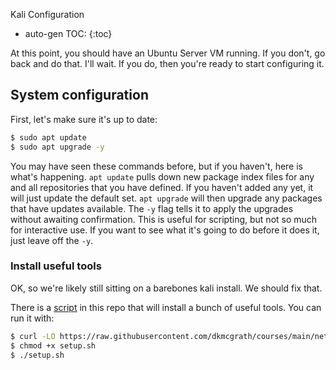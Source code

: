 Kali Configuration

* auto-gen TOC:
{:toc}

At this point, you should have an Ubuntu Server VM running. If you don't, go back and do that. I'll wait. If you do, then you're ready to start configuring it.

## System configuration

First, let's make sure it's up to date:

```sh
$ sudo apt update
$ sudo apt upgrade -y
```

You may have seen these commands before, but if you haven't, here is what's happening. `apt update` pulls down new package index files for any and all repositories that you have defined. If you haven't added any yet, it will just update the default set. `apt upgrade` will then upgrade any packages that have updates available. The `-y` flag tells it to apply the upgrades without awaiting confirmation. This is useful for scripting, but not so much for interactive use. If you want to see what it's going to do before it does it, just leave off the `-y`.

### Install useful tools

OK, so we're likely still sitting on a barebones kali install. We should fix that.

There is a [script](setup.sh) in this repo that will install a bunch of useful tools. You can run it with:

```zsh
$ curl -LO https://raw.githubusercontent.com/dkmcgrath/courses/main/netsec/setup.sh
$ chmod +x setup.sh
$ ./setup.sh
```

